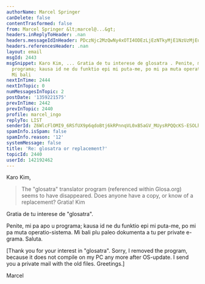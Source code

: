 ```yaml
---
authorName: Marcel Springer
canDelete: false
contentTrasformed: false
from: Marcel Springer &lt;marcel@...&gt;
headers.inReplyToHeader: .nan
headers.messageIdInHeader: PDczNjc2MzQwNy4xOTI4ODEzLjEzNTkyMjE1NzUzMjEuSmF2YU1haWwub3Blbi14Y2hhbmdlQGNvbTQuc3RyYXRvLmRlPg==
headers.referencesHeader: .nan
layout: email
msgId: 2443
msgSnippet: Karo Kim, ... Gratia de tu interese de glosatra . Penite, mi pa apo u
  programa; kausa id ne du funktio epi mi puta-me, po mi pa muta operatio-sistema.
  Mi bali
nextInTime: 2444
nextInTopic: 0
numMessagesInTopic: 2
postDate: '1359221575'
prevInTime: 2442
prevInTopic: 2440
profile: marcel_ingo
replyTo: LIST
senderId: Z6WlcFlOMI9_6RSfUX9p6qdoBtj6kRPnnqVL0xB5aGV_MUysRPQQcKS-ESOLh4owGpFgNwPYD8i1qHNbjelTjB1oN5WWyMo-iD8Jkw
spamInfo.isSpam: false
spamInfo.reason: '12'
systemMessage: false
title: 'Re: glosatra or replacement?'
topicId: 2440
userId: 142192462
---
```



Karo Kim,

 > The "glosatra" translator program (referenced within Glosa.org)
 > seems to have disappeared.  Does anyone have a copy, or know of a
 > replacement?
 > Gratia!
 > Kim

Gratia de tu interese de "glosatra".

Penite, mi pa apo u programa; kausa id ne du funktio epi mi puta-me,
po mi pa muta operatio-sistema.
Mi bali plu paleo dokumenta a tu per private e-grama.  Saluta.

  [Thank you for your interest in "glosatra".
  Sorry, I removed the program, because it does not compile on my PC
  any more after OS-update.
  I send you a private mail with the old files. Greetings.]

Marcel

